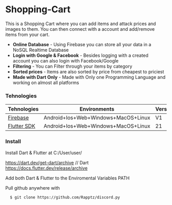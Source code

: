 
# Shopping-Cart

This is a Shopping Cart where you can add items and attack prices and images to them. You can then connect with a account and add/remove items from your cart.

- **Online Database** - Using Firebase you can store all your data in a NoSQL Realtime Database
- **Login with Google & Facebook** - Besides logging with a created account you can also login with Facebook/Google
- **Filtering** - You can Filter through your items by category
- **Sorted prices** - Items are also sorted by price from cheapest to priciest
- **Made with Dart Only** - Made with Only one Programming Language and working on almost all platforms

### Tehnologies

| Tehnologies | Environments | Version | 
|-----|--------------|---------|
| [Firebase](https://firebase.google.com/)  | Android+Ios+Web+Windows+MacOS+Linux | V1 |
| [Flutter SDK](https://docs.flutter.dev/release/archive?tab=windows) | Android+Ios+Web+Windows+MacOS+Linux | 21 |

### Install

Install Dart & Flutter at C:/User/user/

https://dart.dev/get-dart/archive // Dart
https://docs.flutter.dev/release/archive

Add both Dart & Flutter to the Enviromental Variables PATH

Pull github anywhere with
```
  $ git clone https://github.com/Rapptz/discord.py
```

